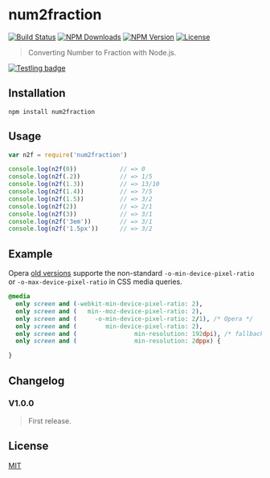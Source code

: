 # num2fraction

[![Build Status](https://travis-ci.org/yisibl/num2fraction.svg)](https://travis-ci.org/yisibl/num2fraction) 
[![NPM Downloads](https://img.shields.io/npm/dm/num2fraction.svg?style=flat)](https://www.npmjs.com/package/num2fraction) 
[![NPM Version](http://img.shields.io/npm/v/num2fraction.svg?style=flat)](https://www.npmjs.com/package/num2fraction) 
[![License](https://img.shields.io/npm/l/num2fraction.svg?style=flat)](http://opensource.org/licenses/MIT) 

> Converting Number to Fraction with Node.js.

[![Testling badge](https://ci.testling.com/yisibl/num2fraction.png)](https://ci.testling.com/yisibl/num2fraction)

## Installation

```console
npm install num2fraction
```

## Usage

```js
var n2f = require('num2fraction')

console.log(n2f(0))            // => 0
console.log(n2f(.2))           // => 1/5
console.log(n2f(1.3))          // => 13/10
console.log(n2f(1.4))          // => 7/5
console.log(n2f(1.5))          // => 3/2
console.log(n2f(2))            // => 2/1
console.log(n2f(3))            // => 3/1
console.log(n2f('3em'))        // => 3/1
console.log(n2f('1.5px'))      // => 3/2
```

## Example

Opera [old versions](http://www.opera.com/docs/specs/presto28/css/o-vendor/) supporte the non-standard `-o-min-device-pixel-ratio` or `-o-max-device-pixel-ratio` in CSS media queries.

```css
@media
  only screen and (-webkit-min-device-pixel-ratio: 2),
  only screen and (   min--moz-device-pixel-ratio: 2),
  only screen and (     -o-min-device-pixel-ratio: 2/1), /* Opera */
  only screen and (        min-device-pixel-ratio: 2),
  only screen and (                min-resolution: 192dpi), /* fallback */
  only screen and (                min-resolution: 2dppx) { 

}
```

## Changelog

### V1.0.0

> First release.

## License

[MIT](LICENSE)
